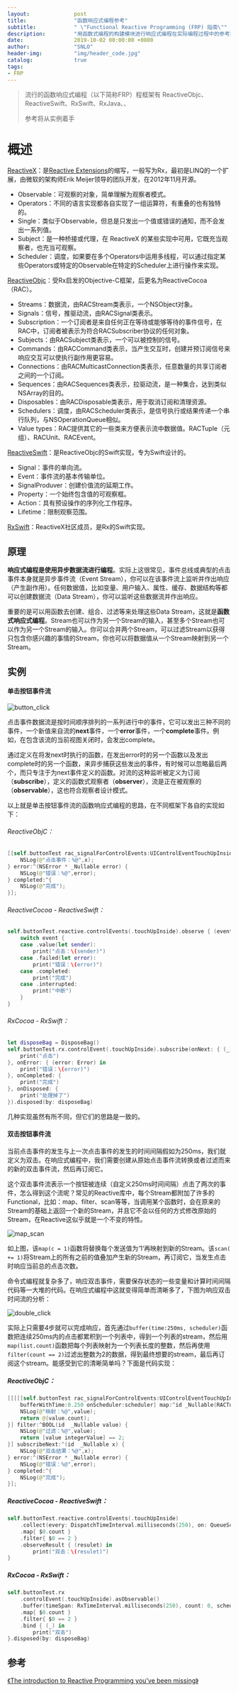 ```yaml
---
layout:              post
title:               "函数响应式编程参考"
subtitle:            " \"Functional Reactive Programming (FRP) 指南\""
description:	     "用函数式编程的构建模块进行响应式编程在实际编程过程中的参考指南"
date:                2019-10-02 00:00:00 +0800
author:              "SNLO"
header-img:          "img/header_code.jpg"
catalog:             true
tags:
- FRP
---
```


> 流行的函数响应式编程（以下简称FRP）程框架有 ReactiveObjc、ReactiveSwift、RxSwift、RxJava、、
>
> 参考将从实例着手

# 概述

<a href= "http://reactivex.io/intro.html" target="_blank">ReactiveX</a>：是<a href= "https://docs.microsoft.com/en-us/previous-versions/dotnet/reactive-extensions/hh242985(v=vs.103)" target="_blank">Reactive Extensions</a>的缩写，一般写为Rx，最初是LINQ的一个扩展，由微软的架构师Erik Meijer领导的团队开发，在2012年11月开源。

- Observable：可观察的对象，简单理解为观察者模式。
- Operators：不同的语言实现都各自实现了一组运算符，有重叠的也有独特的。
- Single：类似于Observable，但总是只发出一个值或错误的通知，而不会发出一系列值。
- Subject：是一种桥接或代理，在 ReactiveX 的某些实现中可用，它既充当观察者，也充当可观察。
- Scheduler：调度，如果要在多个Operators中运用多线程，可以通过指定某些Operators或特定的Observable在特定的Scheduler上进行操作来实现。

<a href= "https://github.com/ReactiveCocoa/ReactiveObjC" target="_blank">ReactiveObjc</a>：受Rx启发的Objective-C框架，后更名为ReactiveCocoa（RAC）。

- Streams：数据流，由RACStream类表示，一个NSObject对象。
- Signals：信号，推驱动流，由RACSignal类表示。
- Subscription：一个订阅者是来自任何正在等待或能够等待的事件信号，在RAC中，订阅者被表示为符合RACSubscriber协议的任何对象。
- Subjects：由RACSubject类表示，一个可以被控制的信号。
- Commands：由RACCommand类表示，当产生交互时，创建并预订阅信号来响应交互可以使执行副作用更容易。
- Connections：由RACMulticastConnection类表示，任意数量的共享订阅者之间的一个订阅。
- Sequences：由RACSequences类表示，拉驱动流，是一种集合，达到类似NSArray的目的。
- Disposables：由RACDisposable类表示，用于取消订阅和清理资源。
- Schedulers：调度，由RACScheduler类表示，是信号执行或结果传递一个串行队列，与NSOperationQueue相似。
- Value types：RAC提供其它的一些类来方便表示流中数据值。RACTuple（元组）、RACUnit、RACEvent。

<a href= "http://reactivecocoa.io/reactiveswift/docs/latest/index.html" target="_blank">ReactiveSwift</a>：是ReactiveObjc的Swift实现，专为Swift设计的。

- Signal：事件的单向流。
- Event：事件流的基本传输单位。
- SignalProduver：创建价值流的延期工作。
- Property：一个始终包含值的可观察框。
- Action：具有预设操作的序列化工作程序。
- Lifetime：限制观察范围。

<a href= "https://github.com/ReactiveX/RxSwift" target="_blank">RxSwift</a>：ReactiveX社区成员，是Rx的Swift实现。

## 原理

**响应式编程是使用异步数据流进行编程**。实际上这很常见，事件总线或典型的点击事件本身就是异步事件流（Event Stream），你可以在该事件流上监听并作出响应（产生副作用）。任何数据值，比如变量、用户输入、属性、缓存、数据结构等都可以创建数据流（Data Stream），你可以监听这些数据流并作出响应。

重要的是可以用函数去创建、组合、过滤等来处理这些Data Stream，这就是**函数式响应式编程**。Stream也可以作为另一个Stream的输入，甚至多个Stream也可以作为另一个Stream的输入。你可以合并两个Stream，可以过滤Stream以获得只包含你感兴趣的事情的Stream，你也可以将数据值从一个Stream映射到另一个Stream。

## 实例

#### 单击按钮事件流

![button_click](https://snlo.app/img/blog_img/191029/button_click.jpg)

点击事件数据流是按时间顺序排列的一系列进行中的事件，它可以发出三种不同的事件，一个新值来自流的**next**事件，一个**error**事件，一个**complete**事件。例如，在包含该流的当前视图关闭时，会发出complete。

通过定义在将发next时执行的函数，在发出error时的另一个函数以及发出complete时的另一个函数，来异步捕获这些发出的事件，有时候可以忽略最后两个，而只专注于为next事件定义的函数。对流的这种监听被定义为订阅（**subscribe**），定义的函数式观察者（**observer**），流是正在被观察的（**observable**），这也符合观察者设计模式。

以上就是单击按钮事件流的函数响应式编程的思路，在不同框架下各自的实现如下：

###### ReactiveObjC：

```swift
[[self.buttonTest rac_signalForControlEvents:UIControlEventTouchUpInside] subscribeNext:^(__kindof UIControl * _Nullable x) {
    NSLog(@"点击事件：%@",x);
} error:^(NSError * _Nullable error) {
    NSLog(@"错误：%@",error);
} completed:^{
    NSLog(@"完成");
}];
```

###### ReactiveCocoa - ReactiveSwift：

```swift
self.buttonTest.reactive.controlEvents(.touchUpInside).observe { (event) in
    switch event {
    case .value(let sender):
        print("点击：\(sender)")
    case .failed(let error):
        print("错误：\(error)")
    case .completed:
        print("完成")
    case .interrupted:
        print("中断")
    }
}
```

###### RxCocoa - RxSwift：

```swift
let disposeBag = DisposeBag()
self.buttonTest.rx.controlEvent(.touchUpInside).subscribe(onNext: { (_) in
    print("点击")
}, onError: { (error: Error) in
    print("错误：\(error)")
}, onCompleted: {
    print("完成")
}, onDisposed: {
    print("处理掉了")
}).disposed(by: disposeBag)
```

几种实现虽然有所不同，但它们的思路是一致的。

#### 双击按钮事件流

当前点击事件的发生与上一次点击事件的发生的时间间隔假如为250ms，我们就定义为双击。在响应式编程中，我们需要创建从原始点击事件流转换或者过滤而来的新的双击事件流，然后再订阅它。

这个双击事件流表示一个按钮被连续（自定义250ms时间间隔）点击了两次的事件，怎么得到这个流呢？常见的Reactive库中，每个Stream都附加了许多的Functional，比如：map、filter、scan等等，当调用某个函数时，会在原来的Stream的基础上返回一个新的Stream，并且它不会以任何的方式修改原始的Stream，在Reactive这似乎就是一个不变的特性。

![map_scan](https://snlo.app/img/blog_img/191029/map_scan.jpg)

如上图，该`map(c = 1)`函数将替换每个发送值为‘1‘再映射到新的Stream。该`scan( += 1)`将Stream上的所有之前的值叠加产生新的Stream，再订阅它，当发生点击时响应当前总的点击次数。

命令式编程就复杂多了，响应双击事件，需要保存状态的一些变量和计算时间间隔代码等一大堆的代码。在响应式编程中这就变得简单而清晰多了，下图为响应双击时间流的分析：

![double_click](https://snlo.app/img/blog_img/191029/double_click.png)

实际上只需要4步就可以完成响应，首先通过`buffer(time:250ms, scheduler)`函数把连续250ms内的点击都累积到一个列表中，得到一个列表的stream，然后用`map(list.count)`函数把每个列表映射为一个列表长度的整数，然后再使用`filter(count == 2)`过滤出整数为2的数据，得到最终想要的stream，最后再订阅这个stream。能感受到它的清晰简单吗？下面是代码实现：

##### ReactiveObjC：

```swift
[[[[[self.buttonTest rac_signalForControlEvents:UIControlEventTouchUpInside]
    bufferWithTime:0.250 onScheduler:scheduler] map:^id _Nullable(RACTuple * _Nullable value) {
    NSLog(@"映射：%@",value);
    return @(value.count);
}] filter:^BOOL(id  _Nullable value) {
    NSLog(@"过滤：%@",value);
    return [value integerValue] == 2;
}] subscribeNext:^(id  _Nullable x) {
    NSLog(@"双击结果：%@",x);
} error:^(NSError * _Nullable error) {
    NSLog(@"错误：%@",error);
} completed:^{
    NSLog(@"完成");
}];
```
##### ReactiveCocoa - ReactiveSwift：

```swift
self.buttonTest.reactive.controlEvents(.touchUpInside)
    .collect(every: DispatchTimeInterval.milliseconds(250), on: QueueScheduler.main, skipEmpty: true, discardWhenCompleted: true)
    .map{ $0.count }
    .filter{ $0 == 2 }
    .observeResult { (resulet) in
        print("双击：\(resulet)")
}
```
##### RxCocoa - RxSwift：

```swift
self.buttonTest.rx
    .controlEvent(.touchUpInside).asObservable()
    .buffer(timeSpan: RxTimeInterval.milliseconds(250), count: 0, scheduler: MainScheduler.init())
    .map{ $0.count }
    .filter{ $0 == 2 }
    .bind { (_) in
        print("双击")
}.disposed(by: disposeBag)
```



## 参考

<a href= "https://gist.github.com/staltz/868e7e9bc2a7b8c1f754" target="_blank">《The introduction to Reactive Programming you've been missing》</a>
